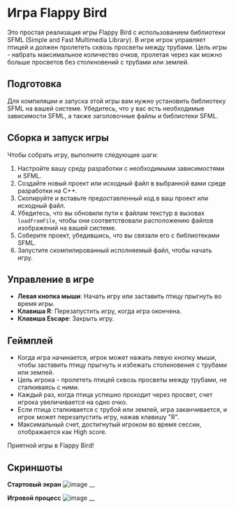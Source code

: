 # Игра Flappy Bird

Это простая реализация игры Flappy Bird с использованием библиотеки SFML (Simple and Fast Multimedia Library). В игре игрок управляет птицей и должен пролететь сквозь просветы между трубами. Цель игры - набрать максимальное количество очков, пролетая через как можно больше просветов без столкновений с трубами или землей.

## Подготовка
Для компиляции и запуска этой игры вам нужно установить библиотеку SFML на вашей системе. Убедитесь, что у вас есть необходимые зависимости SFML, а также заголовочные файлы и библиотеки SFML.

## Сборка и запуск игры
Чтобы собрать игру, выполните следующие шаги:

1. Настройте вашу среду разработки с необходимыми зависимостями и SFML.
2. Создайте новый проект или исходный файл в выбранной вами среде разработки на C++.
3. Скопируйте и вставьте предоставленный код в ваш проект или исходный файл.
4. Убедитесь, что вы обновили пути к файлам текстур в вызовах `loadFromFile`, чтобы они соответствовали расположению файлов изображений на вашей системе.
5. Соберите проект, убедившись, что вы связали его с библиотеками SFML.
6. Запустите скомпилированный исполняемый файл, чтобы начать игру.

## Управление в игре
- **Левая кнопка мыши**: Начать игру или заставить птицу прыгнуть во время игры.
- **Клавиша R**: Перезапустить игру, когда игра окончена.
- **Клавиша Escape**: Закрыть игру.

## Геймплей
- Когда игра начинается, игрок может нажать левую кнопку мыши, чтобы заставить птицу прыгнуть и избежать столкновения с трубами или землей.
- Цель игрока - пролететь птицей сквозь просветы между трубами, не сталкиваясь с ними.
- Каждый раз, когда птица успешно проходит через просвет, счет игрока увеличивается на одно очко.
- Если птица сталкивается с трубой или землей, игра заканчивается, и игрок может перезапустить игру, нажав клавишу "R".
- Максимальный счет, достигнутый игроком во время сессии, отображается как High score.

Приятной игры в Flappy Bird!

## Скриншоты
**Стартовый экран**
![image](https://github.com/s0oosauge/FlappyBird-sfml/assets/135156093/a2a6c1e9-4977-4e71-9ac6-adec9088d904)
__

**Игровой процесс**
![image](https://github.com/s0oosauge/FlappyBird-sfml/assets/135156093/3b5dac96-e7c4-446b-8d8a-efd7c0abdc8d)
__
